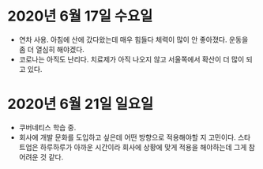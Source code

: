 
# 2020년 6월 17일 수요일

- 연차 사용. 아침에 산에 갔다왔는데 매우 힘들다 체력이 많이 안 좋아졌다. 운동을 좀 더 열심히 해야겠다.
- 코로나는 아직도 난리다. 치료제가 아직 나오지 않고 서울쪽에서 확산이 더 많이 되고 있다.

# 2020년 6월 21일 일요일

- 쿠버네티스 학습 중.
- 회사에 개발 문화를 도입하고 싶은데 어떤 방향으로 적용해야할 지 고민이다. 스타트업은 하루하루가 아까운 시간이라 회사에 상황에 맞게 적용을 해야하는데 그게 참 어려운 것 같다.
